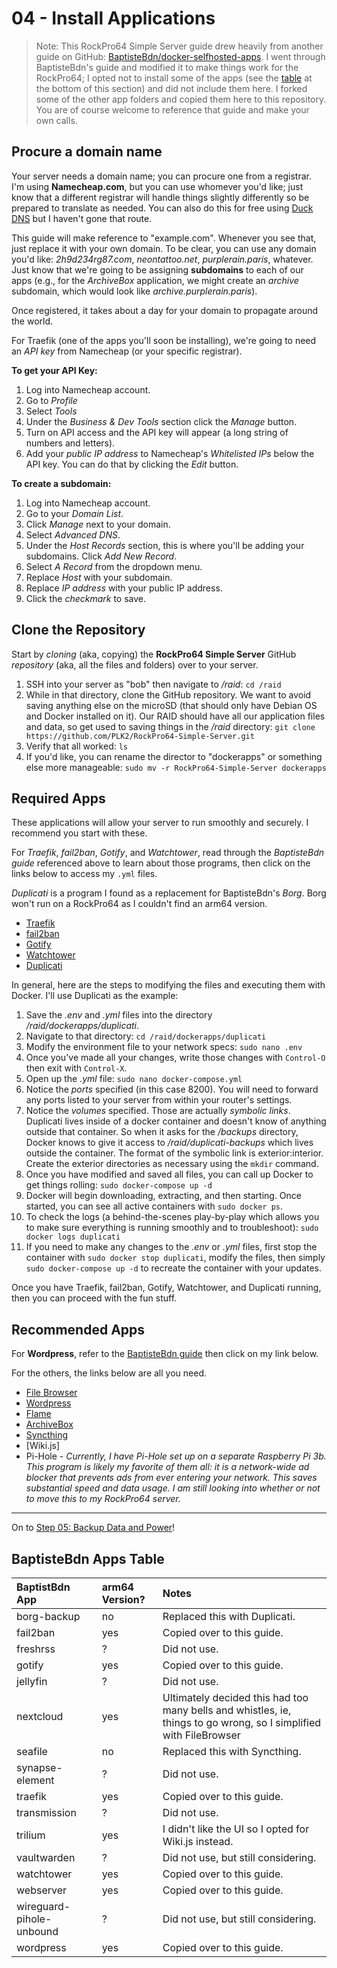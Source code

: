 # 04 - Install Applications

> Note: This RockPro64 Simple Server guide drew heavily from another guide on GitHub: [BaptisteBdn/docker-selfhosted-apps](https://github.com/BaptisteBdn/docker-selfhosted-apps). I went through BaptisteBdn's guide and modified it to make things work for the RockPro64; I opted not to install some of the apps (see the [table](#BaptisteBdn-Apps-Table) at the bottom of this section) and did not include them here. I forked some of the other app folders and copied them here to this repository. You are of course welcome to reference that guide and make your own calls.

## Procure a domain name

Your server needs a domain name; you can procure one from a registrar. I'm using **Namecheap.com**, but you can use whomever you'd like; just know that a different registrar will handle things slightly differently so be prepared to translate as needed. You can also do this for free using [Duck DNS](https://github.com/linuxserver/docker-duckdns) but I haven't gone that route.

This guide will make reference to "example.com". Whenever you see that, just replace it with your own domain. To be clear, you can use any domain you'd like: *2h9d234rg87.com*, *neontattoo.net*, *purplerain.paris*, whatever. Just know that we're going to be assigning **subdomains** to each of our apps (e.g., for the *ArchiveBox* application, we might create an *archive* subdomain, which would look like *archive.purplerain.paris*).

Once registered, it takes about a day for your domain to propagate around the world.

For Traefik (one of the apps you'll soon be installing), we're going to need an *API key* from Namecheap (or your specific registrar). 

**To get your API Key:**
1. Log into Namecheap account.
2. Go to *Profile*
3. Select *Tools*
4. Under the *Business & Dev Tools* section click the *Manage* button. 
5. Turn on API access and the API key will appear (a long string of numbers and letters). 
6. Add your *public IP address* to Namecheap's *Whitelisted IPs* below the API key. You can do that by clicking the *Edit* button.

**To create a subdomain:**
1. Log into Namecheap account.
2. Go to your *Domain List*.
3. Click *Manage* next to your domain. 
4. Select *Advanced DNS*. 
5. Under the *Host Records* section, this is where you'll be adding your subdomains. Click *Add New Record*.
6. Select *A Record* from the dropdown menu.
7. Replace *Host* with your subdomain.
8. Replace *IP address* with your public IP address.
9. Click the _checkmark_ to save.


## Clone the Repository

Start by _cloning_ (aka, copying) the **RockPro64 Simple Server** GitHub _repository_ (aka, all the files and folders) over to your server.

1. SSH into your server as "bob" then navigate to */raid*: `cd /raid`
2. While in that directory, clone the  GitHub repository. We want to avoid saving anything else on the microSD (that should only have Debian OS and Docker installed on it). Our RAID should have all our application files and data, so get used to saving things in the */raid* directory: `git clone https://github.com/PLK2/RockPro64-Simple-Server.git`
3. Verify that all worked: `ls`
4. If you'd like, you can rename the director to "dockerapps" or something else more manageable: `sudo mv -r RockPro64-Simple-Server dockerapps`

## Required Apps
These applications will allow your server to run smoothly and securely. I recommend you start with these.

For *Traefik*, *fail2ban*, *Gotify*, and *Watchtower*, read through the *BaptisteBdn guide* referenced above to learn about those programs, then click on the links below to access my `.yml` files.

*Duplicati* is a program I found as a replacement for BaptisteBdn's *Borg*. Borg won't run on a RockPro64 as I couldn't find an arm64 version.

* [Traefik](traefik/)
* [fail2ban](fail2ban/)
* [Gotify](gotify/)
* [Watchtower](watchtower/)
* [Duplicati](duplicati/)

In general, here are the steps to modifying the files and executing them with Docker. I'll use Duplicati as the example:

1. Save the *.env* and *.yml* files into the directory */raid/dockerapps/duplicati*.
2. Navigate to that directory: `cd /raid/dockerapps/duplicati`
3. Modify the environment file to your network specs: `sudo nano .env`
4. Once you've made all your changes, write those changes with `Control-O` then exit with `Control-X`.
5. Open up the *.yml* file: `sudo nano docker-compose.yml`
6. Notice the *ports* specified (in this case 8200). You will need to forward any ports listed to your server from within your router's settings.
7. Notice the *volumes* specified. Those are actually *symbolic links*. Duplicati lives inside of a docker container and doesn't know of anything outside that container. So when it asks for the */backups* directory, Docker knows to give it access to */raid/duplicati-backups* which lives outside the container. The format of the symbolic link is exterior:interior. Create the exterior directories as necessary using the `mkdir` command.
8. Once you have modified and saved all files, you can call up Docker to get things rolling: `sudo docker-compose up -d`
9. Docker will begin downloading, extracting, and then starting. Once started, you can see all active containers with `sudo docker ps`.
10. To check the logs (a behind-the-scenes play-by-play which allows you to make sure everything is running smoothly and to troubleshoot): `sudo docker logs duplicati`
11. If you need to make any changes to the *.env* or *.yml* files, first stop the container with `sudo docker stop duplicati`, modify the files, then simply `sudo docker-compose up -d` to recreate the container with your updates.

Once you have Traefik, fail2ban, Gotify, Watchtower, and Duplicati running, then you can proceed with the fun stuff.


## Recommended Apps

For **Wordpress**, refer to the [BaptisteBdn guide](https://github.com/BaptisteBdn/docker-selfhosted-apps) then click on my link below.

For the others, the links below are all you need.

* [File Browser](filebrowser/)
* [Wordpress](wordpress/)
* [Flame](flame/)
* [ArchiveBox](archivebox/)
* [Syncthing](syncthing/)
* [Wiki.js]
* Pi-Hole - *Currently, I have Pi-Hole set up on a separate Raspberry Pi 3b. This program is likely my favorite of them all: it is a network-wide ad blocker that prevents ads from ever entering your network. This saves substantial speed and data usage. I am still looking into whether or not to move this to my RockPro64 server.*

***

On to [Step 05: Backup Data and Power](05-backup-data-and-power.md)!

## BaptisteBdn Apps Table

| BaptistBdn App | arm64 Version? | Notes |
|:--|:--|:--|
| borg-backup | no | Replaced this with Duplicati. |
| fail2ban | yes | Copied over to this guide. |
| freshrss | ? | Did not use. |
| gotify | yes | Copied over to this guide. |
| jellyfin | ? | Did not use. |
| nextcloud | yes | Ultimately decided this had too many bells and whistles, ie, things to go wrong, so I simplified with FileBrowser |
| seafile | no | Replaced this with Syncthing. |
| synapse-element | ? | Did not use. |
| traefik | yes | Copied over to this guide. |
| transmission | ? | Did not use. |
| trilium | yes | I didn't like the UI so I opted for Wiki.js instead. |
| vaultwarden | ? | Did not use, but still considering. |
| watchtower | yes | Copied over to this guide. |
| webserver | yes | Copied over to this guide. |
| wireguard-pihole-unbound | ? | Did not use, but still considering. |
| wordpress | yes | Copied over to this guide. |


